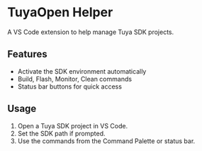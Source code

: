 # TuyaOpen Helper

A VS Code extension to help manage Tuya SDK projects.

## Features

- Activate the SDK environment automatically
- Build, Flash, Monitor, Clean commands
- Status bar buttons for quick access

## Usage

1. Open a Tuya SDK project in VS Code.
2. Set the SDK path if prompted.
3. Use the commands from the Command Palette or status bar.
